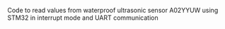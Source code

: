 Code to read values from waterproof ultrasonic sensor A02YYUW using STM32 in interrupt mode and UART communication
